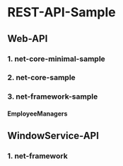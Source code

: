 # REST-API-Sample

## Web-API

### 1. net-core-minimal-sample

### 2. net-core-sample

### 3. net-framework-sample
#### EmployeeManagers

## WindowService-API

### 1. net-framework